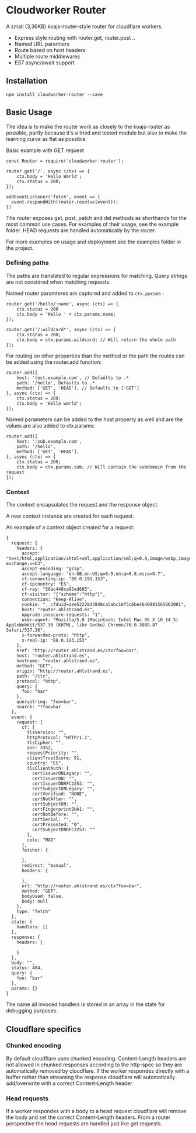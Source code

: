 # Cloudworker Router

A small (3,36KB) koajs-router-style router for cloudflare workers.

- Express style routing with router.get, router.post ..
- Named URL paramters
- Route based on host headers
- Multiple route middlewares
- ES7 async/await support

## Installation

```
npm install cloudworker-router --save
```

## Basic Usage

The idea is to make the router work as closely to the koajs-router as possible, partly because it's a tried and tested module but also to make the learning curve as flat as possible.

Basic example with GET request

```
const Router = require('cloudworker-router');

router.get('/', async (ctx) => {
    ctx.body = 'Hello World';
    ctx.status = 200;
});

addEventListener('fetch', event => {
  event.respondWith(router.resolve(event));
})
```

The router exposes get, post, patch and del methods as shorthands for the most common use cases. For examples of their usage, see the example folder. HEAD requests are handled automatically by the router.

For more examples on usage and deployment see the examples folder in the project.

### Defining paths

The paths are translated to regular expressions for matching. Query strings are not considred when matching requests.

Named router paramteres are captured and added to `ctx.params` :

```
router.get('/hello/:name', async (ctx) => {
    ctx.status = 200
    ctx.body = 'Hello ' + ctx.params.name;
});

router.get('/:wildcard*', async (ctx) => {
    ctx.status = 200;
    ctx.body = ctx.params.wildcard; // Will return the whole path
});

```

For routing on other properties than the method or the path the routes can be added using the router.add function:

```
router.add({
    host: 'test.example.com', // Defaults to .*
    path: '/hello', Defaults to .*
    method: ['GET', 'HEAD'], // Defaults to ['GET']
}, async (ctx) => {
    ctx.status = 200;
    ctx.body = 'Hello world';
});
```

Named parameters can be added to the host property as well and are the values are also added to ctx.params:

```
router.add({
    host: ':sub.example.com',
    path: '/hello',
    method: ['GET', 'HEAD'],
}, async (ctx) => {
    ctx.status = 200;
    ctx.body = ctx.params.sub; // Will contain the subdomain from the request
});
```

### Context

The context encapsulates the request and the response object.

A new context instance are created for each request.

An example of a context object created for a request:

```
{
  request: {
    headers: {
      accept: "text/html,application/xhtml+xml,application/xml;q=0.9,image/webp,image/apng,*/*;q=0.8,application/signed-exchange;v=b3",
      accept-encoding: "gzip",
      accept-language: "en-GB,en-US;q=0.9,en;q=0.8,es;q=0.7",
      cf-connecting-ip: "88.0.193.153",
      cf-ipcountry: "ES",
      cf-ray: "50ac448ca95ed685",
      cf-visitor: "{"scheme":"http"}",
      connection: "Keep-Alive",
      cookie: "__cfduid=dee52228d3848ca5abc16f5c6be4640981565603001",
      host: "router.ahlstrand.es",
      upgrade-insecure-requests: "1",
      user-agent: "Mozilla/5.0 (Macintosh; Intel Mac OS X 10_14_5) AppleWebKit/537.36 (KHTML, like Gecko) Chrome/76.0.3809.87 Safari/537.36",
      x-forwarded-proto: "http",
      x-real-ip: "88.0.193.153"
    },
    href: "http://router.ahlstrand.es/ctx?foo=bar",
    host: "router.ahlstrand.es",
    hostname: "router.ahlstrand.es",
    method: "GET",
    origin: "http://router.ahlstrand.es",
    path: "/ctx",
    protocol: "http",
    query: {
      foo: "bar"
    },
    querystring: "foo=bar",
    search: "?foo=bar
  },
  event: {
    request: {
      cf: {
        tlsVersion: "",
        httpProtocol: "HTTP/1.1",
        tlsCipher: "",
        asn: 3352,
        requestPriority: "",
        clientTrustScore: 91,
        country: "ES",
        tlsClientAuth: {
          certIssuerDNLegacy: "",
          certIssuerDN: "",
          certIssuerDNRFC2253: "",
          certSubjectDNLegacy: "",
          certVerified: "NONE",
          certNotAfter: "",
          certSubjectDN: "",
          certFingerprintSHA1: "",
          certNotBefore: "",
          certSerial: "",
          certPresented: "0",
          certSubjectDNRFC2253: ""
        },
        colo: "MAD"
      },
      fetcher: {

      },
      redirect: "manual",
      headers: {

      },
      url: "http://router.ahlstrand.es/ctx?foo=bar",
      method: "GET",
      bodyUsed: false,
      body: null
    },
    type: "fetch"
  },
  state: {
    handlers: []
  },
  response: {
    headers: {

    }
  },
  body: "",
  status: 404,
  query: {
    foo: "bar"
  },
  params: {}
}
```

The name all invoced handlers is stored in an array in the state for debugging purposes.

## Cloudflare specifics

### Chunked encoding

By default cloudflare uses chunked encoding. Content-Length headers are not allowed in chunked responses according to the http-spec so they are automatically removed by cloudflare. If the worker respondes directly with a buffer rather than streaming the response cloudflare will automatically add/overwrite with a correct Content-Length header.

### Head requests

If a worker respondes with a body to a head request cloudflare will remove the body and set the correct Content-Length headers. From a router perspective the head requests are handled just like get requests.
